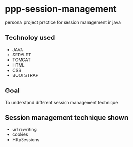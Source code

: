 # ppp-session-management
personal project practice for session management in java

## Technoloy used
<ul>
  <li>JAVA</li>
  <li>SERVLET</li>
  <li>TOMCAT</li>
  <li>HTML</li>
  <li>CSS</li>
  <li>BOOTSTRAP</li>
</ul>


## Goal
To understand different session management technique

## Session management technique shown
<ul>
  <li>url rewriting</li>
  <li>cookies</li>
  <li>HttpSessions</li>
</ul>
